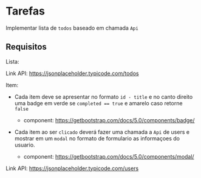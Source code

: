 # Tarefas

Implementar lista de `todos` baseado em chamada `Api`

## Requisitos

Lista:

<!-- - Deve carregar uma lista de `todos` assim que o navegador terminar de carregar. OK -->
<!-- - Deve ser implementado um atraso na chamada a `Api` de 2 segundos -->
<!-- - Equanto não carrega a lista de `todos` deve renderizar um `loading` -->
<!-- - Assim que a lista terminar de renderizar, o `loading` deve sumir -->
<!-- - Deve existir um botão no header que quando cliado deve emitir um evento que fará novamente a chamada `Api` -->

Link API: https://jsonplaceholder.typicode.com/todos

Item:

- Cada item deve se apresentar no formato `id - title` e no canto direito uma badge em verde se `completed == true` e amarelo caso retorne `false`
    - component: https://getbootstrap.com/docs/5.0/components/badge/

- Cada item ao ser `clicado` deverá fazer uma chamada a `Api` de users e mostrar em um `modal` no formato de formulario as informaçoes do usuario.
     - component: https://getbootstrap.com/docs/5.0/components/modal/

Link API: https://jsonplaceholder.typicode.com/users
